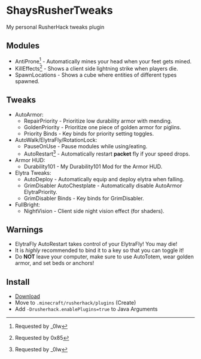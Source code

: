  
# ShaysRusherTweaks

My personal RusherHack tweaks plugin

## Modules
- AntiProne[^_0lw] - Automatically mines your head when your feet gets mined.
- KillEffects[^0x85] - Shows a client side lightning strike when players die.
- SpawnLocations - Shows a cube where entities of different types spawned.

## Tweaks
- AutoArmor:
  - RepairPriority - Prioritize low durability armor with mending.
  - GoldenPriority - Prioritize one piece of golden armor for piglins.
  - Priority Binds - Key binds for priority setting toggles.
- AutoWalk/ElytraFly/RotationLock:
  - PauseOnUse - Pause modules while using/eating.
  - AutoRestart[^_0lw] - Automatically restart **packet** fly if your speed drops.
- Armor HUD:
  - Durability101 - My Durability101 Mod for the Armor HUD.
- Elytra Tweaks:
  - AutoDeploy - Automatically equip and deploy elytra when falling.
  - GrimDisabler AutoChestplate - Automatically disable AutoArmor ElytraPriority.
  - GrimDisabler Binds - Key binds for GrimDisabler.
- FullBright:
  - NightVision - Client side night vision effect (for shaders).

## Warnings
- ElytraFly AutoRestart takes control of your ElytraFly! You may die!
- It is *highly* recommended to bind it to a key so that you can toggle it!
- Do **NOT** leave your computer, make sure to use AutoTotem, wear golden armor, and set beds or anchors!

## Install
- [Download](https://github.com/ShayBox/ShaysRusherTweaks/releases/latest)
- Move to `.minecraft/rusherhack/plugins` (Create)
- Add `-Drusherhack.enablePlugins=true` to Java Arguments

[^_0lw]: Requested by _0lw
[^0x85]: Requested by 0x85
